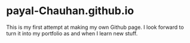 # payal-Chauhan.github.io

This is my first attempt at making my own Github page. I look forward to turn it into my portfolio as and when I learn new stuff.
